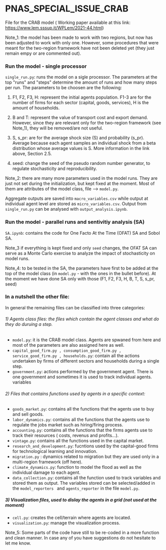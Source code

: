 # PNAS_SPECIAL_ISSUE_CRAB

File for the CRAB model ( Working paper available at this link: https://www.lem.sssup.it/WPLem/2021-44.html)

Note_1: the model has been made to work with two regions, but now has been adjusted to work with only one. However, some procedures that were meant for the two-region framework have not been deleted yet (they just remain empy or are commented out).

### Run the model - single processor

```single_run.py```: runs the model on a sigle processor. The parameters at the top "runs" and "steps" determine the amount of runs and how many steps per run. The parameters to be choosen are the following:

  1) F1, F2, F3, H: represent the initial agents population. F1-3 are for the number of firms for each sector (capital, goods, services), H is the           amount of households.
     
  2) B and T: represent the value of transport cost and export demand. However, since they are relevant only for the two-region framework (see               Note_1), they will be removed/are not useful.
     
  3) S, s_pr: are for the average shock size (S) and probability (s_pr). Average because  each agent samples an individual shock from a beta                   distribution whose average values is S. More information in the link above, Section 2.5.
  
  5) seed: change the seed of the pseudo random number generator, to regulate stochasticity and reproducibility.

Note_2: there are many more parameters used in the model runs. They are just not set during the initialization, but kept fixed at the moment. Most of them are attributes of the model class, file --> ```model.py```.

Aggregate outputs are saved into ```macro_variables.csv``` while output at individual agent level are stored as ```micro_variables.csv```. Output from ```single_run.py``` can be analysed with ```output_analysis.ipynb```.

### Run the model - parallel runs and sentivitiy analysis (SA)
```SA.ipynb```: contains the code for One Facto At the Time (OFAT) SA and Sobol SA.

Note_3 if everything is kept fixed and only ```seed``` changes, the OFAT SA can serve as a Monte Carlo exercise to analyze the impact of stochasticity on model runs.

Note_4: to be tested in the SA, the parameters have first to be added at the top of the model class (in ```model.py``` - with the ones in the bullet before). At the moment we have done SA only with those (F1, F2, F3, H, B, T, S, s_pr, seed)

### In a nutshell the other file:
In general the remaining files can be classified into three categories:
   ###### 1) Agents class files: the files which contain the agent classes and what do they do duruing a step. 

   * ```model.py```: it is the CRAB model class. Agents are spwaned from here and most of the parameters are also assigned here as well.
   * ```capital_good_firm.py , consumption_good_firm.py , service_good_firm.py , households.py```: contain all the actions undertaken by firms of different sectors and         households during a single step.
   * ```government.py```: actions performed by the government agent. There is one government and sometimes it is used to track individual agents. variables
   ###### 2) Files that contains functions used by agents in a specific context:
   * ```goods_market.py```: contains all the functions that the agents use to buy and sell goods.
   * ```labor_dynamics.py```: contains all the functions that the agents use to regulate the jobs market such as hiring/firing process.
   * ```accounting.py```: contains all the functions that the firms agents use to track their resources ( costs, revenus and profits...).
   * ```vintage.py```: contains all the functions used in the capital market. 
   * ```research_and_development.py```: fucntions used by the capital-good firms for technological learning and innovation.
   * ```migration.py``` : dynamics related to migration but they are used only in a multi-region framework (off here).
   * ```climate_dynamics.py```: function to model the flood as well as the individual damage to each agent.
   * ```data_collection.py```: contains all the function used to track variables and stored them as output. The variables stored can be selected/added in the  ```model_reporters ``` and ```agents_reporter``` in the file ```model.py```.
   ##### 3) Visualization files, used to dislay the agents in a grid (not used at the moment)
   * ```cell.py```: creates the cell/terrain where agents are located.
   * ```visualization.py```: manage the visualization process.


Note_5: Some parts of the code have still to be re-coded in a more function and clean manner. In case any of you have suggestions do not hesitate to let me know.




 

